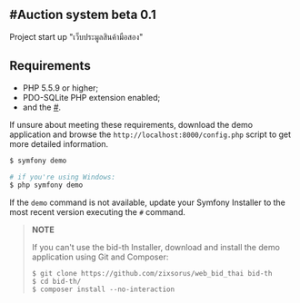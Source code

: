 #Auction system beta 0.1
---
Project start up "เว็บประมูลสินค้ามือสอง"

## Requirements

  * PHP 5.5.9 or higher;
  * PDO-SQLite PHP extension enabled;
  * and the [#](https://#).

If unsure about meeting these requirements, download the demo application and
browse the `http://localhost:8000/config.php` script to get more detailed
information.


```bash
$ symfony demo

# if you're using Windows:
$ php symfony demo
```

If the `demo` command is not available, update your Symfony Installer to the
most recent version executing the `#` command.

> **NOTE**
>
> If you can't use the bid-th Installer, download and install the demo
> application using Git and Composer:
>
>     $ git clone https://github.com/zixsorus/web_bid_thai bid-th
>     $ cd bid-th/
>     $ composer install --no-interaction
